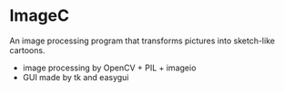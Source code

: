 # ImageC
An image processing program that transforms pictures into sketch-like cartoons.
- image processing by OpenCV + PIL + imageio
- GUI made by tk and easygui
